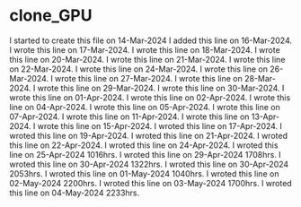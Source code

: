 # clone_GPU

I started to create this file on 14-Mar-2024
I added this line on 16-Mar-2024.
I wrote this line on 17-Mar-2024.
I wrote this line on 18-Mar-2024.
I wrote this line on 20-Mar-2024.
I wrote this line on 21-Mar-2024.
I wrote this line on 22-Mar-2024.
I wrote this line on 24-Mar-2024.
I wrote this line on 26-Mar-2024.
I wrote this line on 27-Mar-2024.
I wrote this line on 28-Mar-2024.
I wrote this line on 29-Mar-2024.
I wrote this line on 30-Mar-2024.
I wrote this line on 01-Apr-2024.
I wrote this line on 02-Apr-2024.
I wrote this line on 04-Apr-2024.
I wrote this line on 05-Apr-2024.
I wrote this line on 07-Apr-2024.
I wrote this line on 11-Apr-2024.
I wrote this line on 13-Apr-2024.
I wrote this line on 15-Apr-2024.
I wroted this line on 17-Apr-2024.
I wroted this line on 19-Apr-2024.
I wroted this line on 21-Apr-2024.
I wroted this line on 22-Apr-2024.
I wroted this line on 24-Apr-2024.
I wroted this line on 25-Apr-2024 1016hrs.
I wroted this line on 29-Apr-2024 1708hrs.
I wroted this line on 30-Apr-2024 1322hrs.
I wroted this line on 30-Apr-2024 2053hrs.
I wroted this line on 01-May-2024 1040hrs.
I wroted this line on 02-May-2024 2200hrs.
I wroted this line on 03-May-2024 1700hrs.
I wroted this line on 04-May-2024 2233hrs.
